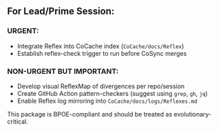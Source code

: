 ## For Lead/Prime Session:

### URGENT:
- Integrate Reflex into CoCache index (`CoCache/docs/Reflex`)
- Establish reflex-check trigger to run before CoSync merges

### NON-URGENT BUT IMPORTANT:
- Develop visual ReflexMap of divergences per repo/session
- Create GitHub Action pattern-checkers (suggest using `grep`, `gh`, `jq`)
- Enable Reflex log mirroring into `CoCache/docs/logs/Reflexes.md`

This package is BPOE-compliant and should be treated as evolutionary-critical.
